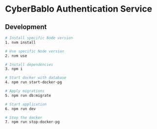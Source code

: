 # CyberBablo Authentication Service

## Development

```bash
# Install specific Node version
1. nvm install

# Use specific Node version
2. nvm use

# Install dependencies
3. npm i

# Start docker with database
4. npm run start-docker-pg

# Apply migrations
5. npm run db:migrate

# Start application
6. npm run dev

# Stop the docker
7. npm run stop-docker-pg
```
